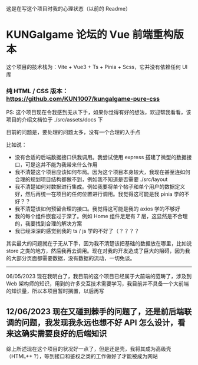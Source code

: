 这是在写这个项目时我的心理状态（以前的 Readme）

# KUNGalgame 论坛的 Vue 前端重构版本

这个项目的技术栈为：Vite + Vue3 + Ts + Pinia + Scss，它并没有依赖任何 UI 库

### 纯 HTML / CSS 版本：https://github.com/KUN1007/kungalgame-pure-css


PS: 这个项目现在令我感到无从下手，如果你觉得有好的想法，欢迎帮我看看，该项目的介绍文档位于 ./src/assets/docs 下

目前的问题是，要处理的问题太多，没有一个合理的入手点

比如说：

* 没有合适的后端数据接口供我调用。我尝试使用 express 搭建了微型的数据接口，可是这并不能为我带来什么作用
* 我不清楚这个项目应该如何布局。因为这个项目本身较大，我现在甚至连如何合理的规划项目结构都做不到，例如我不知道是否需要 ./src/layout
* 我不清楚如何对数据进行集成。例如我要将单个帖子和单个用户的数据定义好，然后再统一在项目的任何位置进行调用。我觉得这可能是我 pinia 学的不好？？
* 我不清楚该如何预留合理的接口。我觉得这可能是我的 axios 学的不够好
* 我的每个组件嵌套过于深了。例如 Home 组件足足有 7 层，这显然是不合理的，我要找到合理的解决方案
* 我已经深深的感觉到我的 ts / js 学的不好了（？？？？

其实最大的问题就在于无从下手，因为我不清楚该把基础的数据放在哪里，比如说 store 之类的地方，然后我再去调用。现在对我的开发造成了巨大的阻碍，因为我的大部分页面都需要数据，没有数据的流动，一切免谈。

---

06/05/2023
现在我明白了，我目前的这个项目已经属于大前端的范畴了，涉及到 Web 架构师的知识，用到的许多交互技术需要学习，我目前并不具备一个大前端的知识量，所以本项目暂时搁置，以后再写

12/06/2023
现在又碰到棘手的问题了，还是前后端联调的问题，我发现我永远也想不好 API 怎么设计，看来这确实需要良好的后端知识
 -
综上所述现在这个项目的状况好一点了，但是还是壳，我将其成为高级壳（HTML++ ?），等到接口和鉴权之类的工作做好了才能被成为网站
